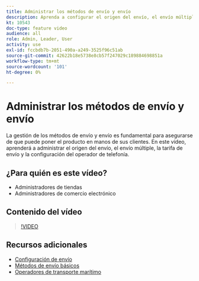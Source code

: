 ```yaml
---
title: Administrar los métodos de envío y envío
description: Aprenda a configurar el origen del envío, el envío múltiple, la tarifa de envío y la configuración del operador de telefonía para su tienda de comercio.
kt: 10543
doc-type: feature video
audience: all
role: Admin, Leader, User
activity: use
exl-id: fccbdb7b-2051-490a-a249-3525f96c51ab
source-git-commit: 42622b18e5738e8cb57f247029c189884698851a
workflow-type: tm+mt
source-wordcount: '101'
ht-degree: 0%

---
```


# Administrar los métodos de envío y envío

La gestión de los métodos de envío y envío es fundamental para asegurarse de que puede poner el producto en manos de sus clientes. En este vídeo, aprenderá a administrar el origen del envío, el envío múltiple, la tarifa de envío y la configuración del operador de telefonía.

## ¿Para quién es este vídeo?

- Administradores de tiendas
- Administradores de comercio electrónico

## Contenido del vídeo

>[!VIDEO](https://video.tv.adobe.com/v/343658?quality=12&learn=on)

## Recursos adicionales

- [Configuración de envío](https://docs.magento.com/user-guide/shipping/shipping-settings.html)
- [Métodos de envío básicos](https://docs.magento.com/user-guide/shipping/methods-basic.html)
- [Operadores de transporte marítimo](https://docs.magento.com/user-guide/shipping/carriers.html)
